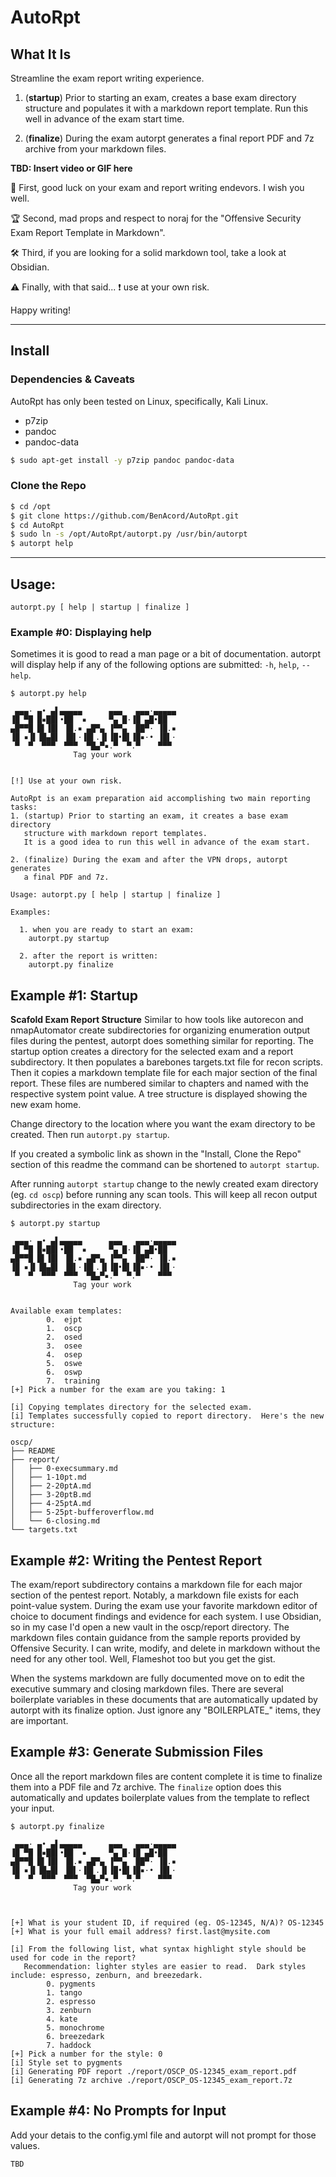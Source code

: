 # AutoRpt
## What It Is
Streamline the exam report writing experience.  

1. (**startup**) Prior to starting an exam, creates a base exam directory structure and populates it with a markdown report template.  Run this well in advance of the exam start time.

2. (**finalize**) During the exam autorpt generates a final report PDF and 7z archive from your markdown files.

**TBD: Insert video or GIF here**

:clap: First, good luck on your exam and report writing endevors.  I wish you well.

:trophy: Second, mad props and respect to noraj for the "Offensive Security Exam Report Template in Markdown".

:hammer_and_wrench: Third, if you are looking for a solid markdown tool, take a look at Obsidian.

:warning: Finally, with that said... :exclamation: use at your own risk.

Happy writing!

---

## Install
### Dependencies & Caveats
AutoRpt has only been tested on Linux, specifically, Kali Linux.
- p7zip
- pandoc
- pandoc-data
```Bash
$ sudo apt-get install -y p7zip pandoc pandoc-data
```

### Clone the Repo
```Bash
$ cd /opt
$ git clone https://github.com/BenAcord/AutoRpt.git
$ cd AutoRpt
$ sudo ln -s /opt/AutoRpt/autorpt.py /usr/bin/autorpt
$ autorpt help
```

---

## Usage:
`autorpt.py [ help | startup | finalize ]`


### Example #0: Displaying help
Sometimes it is good to read a man page or a bit of documentation.  autorpt will display help if any of the following options are submitted: `-h`, `help`, `--help`.

```
$ autorpt.py help

 ▄▄▄· ▄• ▄▌▄▄▄▄▄      ▄▄▄   ▄▄▄·▄▄▄▄▄
▐█ ▀█ █▪██▌•██  ▪     ▀▄ █·▐█ ▄█•██  
▄█▀▀█ █▌▐█▌ ▐█.▪ ▄█▀▄ ▐▀▀▄  ██▀· ▐█.▪
▐█ ▪▐▌▐█▄█▌ ▐█▌·▐█▌.▐▌▐█•█▌▐█▪·• ▐█▌·
 ▀  ▀  ▀▀▀  ▀▀▀  ▀█▄▀▪.▀  ▀.▀    ▀▀▀ 
              Tag your work


[!] Use at your own risk.

AutoRpt is an exam preparation aid accomplishing two main reporting tasks:
1. (startup) Prior to starting an exam, it creates a base exam directory
   structure with markdown report templates.
   It is a good idea to run this well in advance of the exam start.

2. (finalize) During the exam and after the VPN drops, autorpt generates 
   a final PDF and 7z.

Usage: autorpt.py [ help | startup | finalize ]

Examples:

  1. when you are ready to start an exam:
    autorpt.py startup

  2. after the report is written:
    autorpt.py finalize
```

## Example #1: Startup
**Scafold Exam Report Structure**
Similar to how tools like autorecon and nmapAutomator create subdirectories for organizing enumeration output files during the pentest, autorpt does something similar for reporting.  The startup option creates a directory for the selected exam and a report subdirectory.  It then populates a barebones targets.txt file for recon scripts.  Then it copies a markdown template file for each major section of the final report.  These files are numbered similar to chapters and named with the respective system point value.  A tree structure is displayed showing the new exam home.

Change directory to the location where you want the exam directory to be created.  Then run `autorpt.py startup`.

If you created a symbolic link as shown in the "Install, Clone the Repo" section of this readme the command can be shortened to `autorpt startup`.


After running `autorpt startup` change to the newly created exam directory (eg. `cd oscp`) before running any scan tools.  This will keep all recon output subdirectories in the exam directory.

```
$ autorpt.py startup

 ▄▄▄· ▄• ▄▌▄▄▄▄▄      ▄▄▄   ▄▄▄·▄▄▄▄▄
▐█ ▀█ █▪██▌•██  ▪     ▀▄ █·▐█ ▄█•██  
▄█▀▀█ █▌▐█▌ ▐█.▪ ▄█▀▄ ▐▀▀▄  ██▀· ▐█.▪
▐█ ▪▐▌▐█▄█▌ ▐█▌·▐█▌.▐▌▐█•█▌▐█▪·• ▐█▌·
 ▀  ▀  ▀▀▀  ▀▀▀  ▀█▄▀▪.▀  ▀.▀    ▀▀▀ 
              Tag your work


Available exam templates:
        0.  ejpt
        1.  oscp
        2.  osed
        3.  osee
        4.  osep
        5.  oswe
        6.  oswp
        7.  training
[+] Pick a number for the exam are you taking: 1

[i] Copying templates directory for the selected exam.
[i] Templates successfully copied to report directory.  Here's the new structure:

oscp/
├── README
├── report/
│   ├── 0-execsummary.md
│   ├── 1-10pt.md
│   ├── 2-20ptA.md
│   ├── 3-20ptB.md
│   ├── 4-25ptA.md
│   ├── 5-25pt-bufferoverflow.md
│   └── 6-closing.md
└── targets.txt
```

## Example #2: Writing the Pentest Report
The exam/report subdirectory contains a markdown file for each major section of the pentest report.  Notably, a markdown file exists for each point-value system.  During the exam use your favorite markdown editor of choice to document findings and evidence for each system.  I use Obsidian, so in my case I'd open a new vault in the oscp/report directory.  The markdown files contain guidance from the sample reports provided by Offensive Security.  I can write, modify, and delete in markdown without the need for any other tool.  Well, Flameshot too but you get the gist.

When the systems markdown are fully documented move on to edit the executive summary and closing markdown files.  There are several boilerplate variables in these documents that are automatically updated by autorpt with its finalize option.  Just ignore any "BOILERPLATE_" items, they are important.

## Example #3: Generate Submission Files
Once all the report markdown files are content complete it is time to finalize them into a PDF file and 7z archive.  The `finalize` option does this automatically and updates boilerplate values from the template to reflect your input.

```
$ autorpt.py finalize

 ▄▄▄· ▄• ▄▌▄▄▄▄▄      ▄▄▄   ▄▄▄·▄▄▄▄▄
▐█ ▀█ █▪██▌•██  ▪     ▀▄ █·▐█ ▄█•██  
▄█▀▀█ █▌▐█▌ ▐█.▪ ▄█▀▄ ▐▀▀▄  ██▀· ▐█.▪
▐█ ▪▐▌▐█▄█▌ ▐█▌·▐█▌.▐▌▐█•█▌▐█▪·• ▐█▌·
 ▀  ▀  ▀▀▀  ▀▀▀  ▀█▄▀▪.▀  ▀.▀    ▀▀▀ 
              Tag your work



[+] What is your student ID, if required (eg. OS-12345, N/A)? OS-12345
[+] What is your full email address? first.last@mysite.com

[i] From the following list, what syntax highlight style should be used for code in the report?
   Recommendation: lighter styles are easier to read.  Dark styles include: espresso, zenburn, and breezedark.
        0. pygments
        1. tango
        2. espresso
        3. zenburn
        4. kate
        5. monochrome
        6. breezedark
        7. haddock
[+] Pick a number for the style: 0
[i] Style set to pygments
[i] Generating PDF report ./report/OSCP_OS-12345_exam_report.pdf
[i] Generating 7z archive ./report/OSCP_OS-12345_exam_report.7z
```


## Example #4: No Prompts for Input
Add your detais to the config.yml file and autorpt will not prompt for those values.
```
TBD
```
